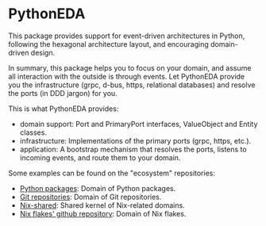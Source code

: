 # PythonEDA

This package provides support for event-driven architectures in Python, following the hexagonal architecture layout, and encouraging domain-driven design.

In summary, this package helps you to focus on your domain, and assume all interaction with the outside is through events. Let PythonEDA provide you the infrastructure (grpc, d-bus, https, relational databases) and resolve the ports (in DDD jargon) for you.

This is what PythonEDA provides:
- domain support: Port and PrimaryPort interfaces, ValueObject and Entity classes.
- infrastructure: Implementations of the primary ports (grpc, https, etc.).
- application: A bootstrap mechanism that resolves the ports, listens to incoming events, and route them to your domain.

Some examples can be found on the "ecosystem" repositories:
- [Python packages](https://github.com/rydnr/ecosystem-python-packages "Python packages' github repository"): Domain of Python packages.
- [Git repositories](https://github.com/rydnr/ecosystem-git-repositories "Git repositories' github repository"): Domain of Git repositories.
- [Nix-shared](https://github.com/rydnr/ecosystem-nix-shared "Shared kernel for Nix-related domains"): Shared kernel of Nix-related domains.
- [Nix flakes' github repository](https://github.com/rydnr/ecosystem-nix-flakes "Nix flakes' github repository"): Domain of Nix flakes.

